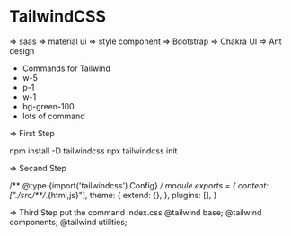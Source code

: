 # TailwindCSS
=> saas
=> material ui
=> style component
=> Bootstrap
=> Chakra UI
=> Ant design

- Commands for Tailwind
- w-5
- p-1
- w-1
- bg-green-100
- lots of command

=> First Step

npm install -D tailwindcss
npx tailwindcss init

=> Secand Step

/** @type {import('tailwindcss').Config} */
module.exports = {
  content: ["./src/**/*.{html,js}"],
  theme: {
    extend: {},
  },
  plugins: [],
}

=> Third Step
put the command index.css
@tailwind base;
@tailwind components;
@tailwind utilities;


